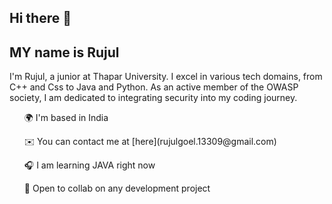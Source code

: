 ## Hi there 👋 
## MY name is Rujul 

I'm Rujul, a junior at Thapar University. I excel in various tech domains, from C++ and Css to Java and Python. As an active member of the OWASP society, I am dedicated to integrating security into my coding journey.

<ul> 🌍 I'm based in India </ul>
<ul> ✉️ You can contact me at [here](rujulgoel.13309@gmail.com) </ul>
<ul> 🎧 I am learning JAVA right now </ul>
<ul> 🤝 Open to collab on any development project </ul>

